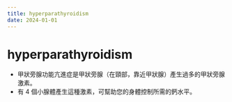 ```yaml
---
title: hyperparathyroidism
date: 2024-01-01
---
```

# hyperparathyroidism

- 甲狀旁腺功能亢進症是甲狀旁腺（在頸部，靠近甲狀腺）產生過多的甲狀旁腺激素。
- 有 4 個小腺體產生這種激素，可幫助您的身體控制所需的鈣水平。
